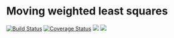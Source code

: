 # Moving weighted least squares

[![Build Status](https://travis-ci.com/vutunganh/MovingWeightedLeastSquares.jl.svg?branch=master)](https://travis-ci.com/vutunganh/MovingWeightedLeastSquares.jl)
[![Coverage Status](https://coveralls.io/repos/github/vutunganh/MovingWeightedLeastSquares.jl/badge.svg?branch=master)](https://coveralls.io/github/vutunganh/MovingWeightedLeastSquares.jl?branch=master)
[![](https://img.shields.io/badge/docs-latest-blue.svg)](https://vutunganh.github.io/MovingWeightedLeastSquares.jl/latest)
[![](https://img.shields.io/badge/docs-stable-blue.svg)](https://vutunganh.github.io/MovingWeightedLeastSquares.jl/stable)
